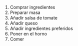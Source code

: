 1. Comprar ingredientes
2. Preparar masa
3. Añadir salsa de tomate
4. Añadir queso
5. Añadir ingredientes preferidos
6. Poner en el horno 
7. Comer 